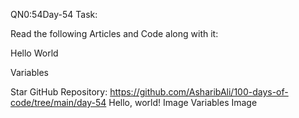 QN0:54Day-54 Task:

Read the following Articles and Code along with it:

Hello World

Variables

Star GitHub Repository: https://github.com/AsharibAli/100-days-of-code/tree/main/day-54 Hello, world! Image Variables Image
